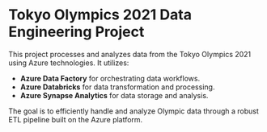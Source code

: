# Tokyo Olympics 2021 Data Engineering Project

This project processes and analyzes data from the Tokyo Olympics 2021 using Azure technologies. It utilizes:

- **Azure Data Factory** for orchestrating data workflows.
- **Azure Databricks** for data transformation and processing.
- **Azure Synapse Analytics** for data storage and analysis.

The goal is to efficiently handle and analyze Olympic data through a robust ETL pipeline built on the Azure platform.
